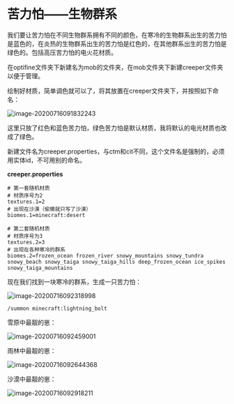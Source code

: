 # 苦力怕——生物群系

我们要让苦力怕在不同生物群系拥有不同的颜色，在寒冷的生物群系出生的苦力怕是蓝色的，在炎热的生物群系出生的苦力怕是红色的，在其他群系出生的苦力怕是绿色的。包括高压苦力怕的电火花材质。

在optifine文件夹下新建名为mob的文件夹，在mob文件夹下新建creeper文件夹以便于管理。

绘制好材质，简单调色就可以了，将其放置在creeper文件夹下，并按照如下命名：

![image-20200716091832243](https://i.loli.net/2020/07/28/2LtroCNF6ypdVRg.png)

这里只放了红色和蓝色苦力怕，绿色苦力怕是默认材质，我将默认的电光材质也改成了绿色。

新建文件名为creeper.properties，与ctm和cit不同，这个文件名是强制的，必须用实体id，不可用别的命名。

**creeper.properties**

```properties
# 第一套随机材质
# 材质序号为2
textures.1=2
# 出现在沙漠（偷懒就只写了沙漠）
biomes.1=minecraft:desert

# 第二套随机材质
# 材质序号为3
textures.2=3
# 出现在各种寒冷的群系
biomes.2=frozen_ocean frozen_river snowy_mountains snowy_tundra snowy_beach snowy_taiga snowy_taiga_hills deep_frozen_ocean ice_spikes snowy_taiga_mountains
```

现在我们找到一块寒冷的群系，生成一只苦力怕：

![image-20200716092318998](https://i.loli.net/2020/07/28/82i1EmoJ9wFRXyD.png)

```
/summon minecraft:lightning_bolt
```

雪原中最靓的崽：

![image-20200716092459001](https://i.loli.net/2020/07/28/8kjdOoxfUmAvKtQ.png)

雨林中最靓的崽：

![image-20200716092644368](https://i.loli.net/2020/07/28/SJjZiUOLYx4u6Cn.png)

沙漠中最靓的崽：

![image-20200716092918211](https://i.loli.net/2020/07/28/Q6amwGTtP4IbeBo.png)

<br/><br/><Vssue/>